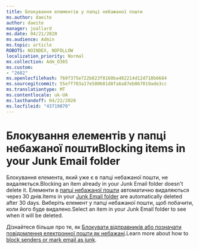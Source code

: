 ```yaml
---
title: Блокування елементів у папці небажаної пошти
ms.author: daeite
author: daeite
manager: joallard
ms.date: 04/21/2020
ms.audience: Admin
ms.topic: article
ROBOTS: NOINDEX, NOFOLLOW
localization_priority: Normal
ms.collection: Adm_O365
ms.custom:
- "2682"
ms.openlocfilehash: 760f375e722b823f8160ba482214d12d718b6684
ms.sourcegitcommit: 55eff703a17e500681d8fa6a87eb067019ade3cc
ms.translationtype: MT
ms.contentlocale: uk-UA
ms.lasthandoff: 04/22/2020
ms.locfileid: "43719870"
---
```

# <a name="blocking-items-in-your-junk-email-folder"></a><span data-ttu-id="f9c0a-102">Блокування елементів у папці небажаної пошти</span><span class="sxs-lookup"><span data-stu-id="f9c0a-102">Blocking items in your Junk Email folder</span></span>

<span data-ttu-id="f9c0a-103">Блокування елемента, який уже є в папці небажаної пошти, не видаляється.</span><span class="sxs-lookup"><span data-stu-id="f9c0a-103">Blocking an item already in your Junk Email folder doesn't delete it.</span></span> <span data-ttu-id="f9c0a-104">Елементи в [папці небажаної пошти](https://outlook.live.com/mail/junkemail) автоматично видаляються через 30 днів.</span><span class="sxs-lookup"><span data-stu-id="f9c0a-104">Items in your [Junk Email folder](https://outlook.live.com/mail/junkemail) are automatically deleted after 30 days.</span></span> <span data-ttu-id="f9c0a-105">Виберіть елемент у папці небажаної пошти, щоб побачити, коли його буде видалено.</span><span class="sxs-lookup"><span data-stu-id="f9c0a-105">Select an item in your Junk Email folder to see when it will be deleted.</span></span>

<span data-ttu-id="f9c0a-106">Дізнайтеся більше про те, як [Блокувати відправників або позначати повідомлення електронної пошти як небажані](https://support.office.com/article/a3ece97b-82f8-4a5e-9ac3-e92fa6427ae4).</span><span class="sxs-lookup"><span data-stu-id="f9c0a-106">Learn more about how to [block senders or mark email as junk](https://support.office.com/article/a3ece97b-82f8-4a5e-9ac3-e92fa6427ae4).</span></span>